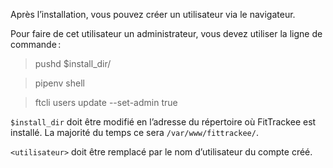 Après l’installation, vous pouvez créer un utilisateur via le navigateur.

Pour faire de cet utilisateur un administrateur, vous devez utiliser la ligne de commande :


> pushd $install_dir/

>    pipenv shell

>    ftcli users update <user> --set-admin true


`$install_dir` doit être modifié en l’adresse du répertoire où FitTrackee est installé. La majorité du temps ce sera `/var/www/fittrackee/`.

`<utilisateur>` doit être remplacé par le nom d’utilisateur du compte créé.
